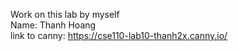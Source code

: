 Work on this lab by myself
<br>
Name: Thanh Hoang
<br>
link to canny: https://cse110-lab10-thanh2x.canny.io/
